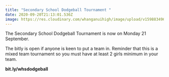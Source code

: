 ```yaml
---
title: "Secondary School Dodgeball Tournament "
date: 2020-09-20T21:13:01.536Z
image: https://res.cloudinary.com/whanganuihigh/image/upload/v1598834963/Events/Dodgeball_rescheduled_date.png
---
```

The Secondary School Dodgeball Tournament is now on Monday 21 September.

The bitly is open if anyone is keen to put a team in. Reminder that this is a mixed team tournament so you must have at least 2 girls minimum in your team.

**bit.ly/whsdodgeball**